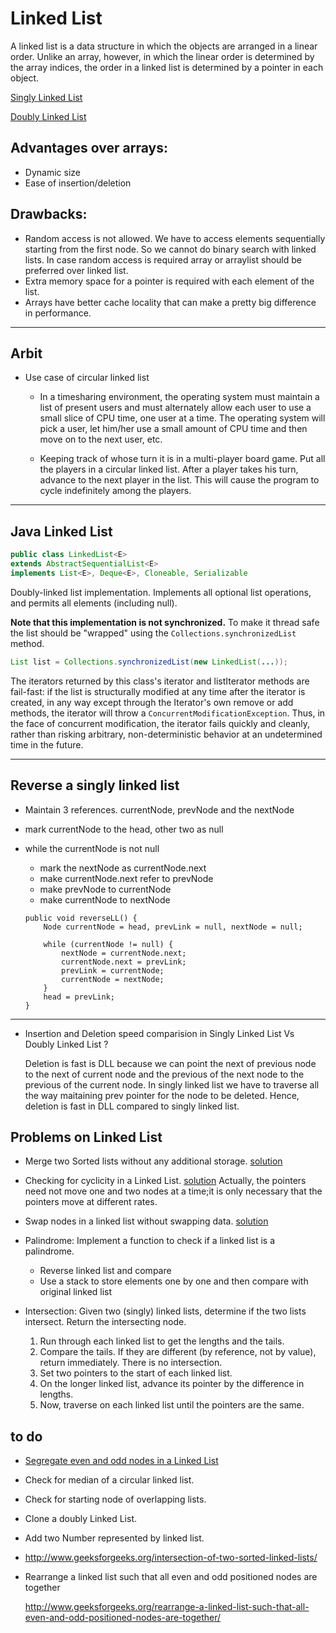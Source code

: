# Linked List

A linked list is a data structure in which the objects are arranged in a linear order. Unlike an array, however, in which the linear order is determined by the array indices, the order in a linked list is determined by a pointer in each object.

[Singly Linked List](./LL/LinkedList.java)

[Doubly Linked List](./LL/DoublyLinkedList.java)

## Advantages over arrays:
- Dynamic size
- Ease of insertion/deletion

## Drawbacks:

- Random access is not allowed. We have to access elements sequentially starting from the first node. So we cannot do binary search with linked lists. In case random access is required array or arraylist should be preferred over linked list.
- Extra memory space for a pointer is required with each element of the list.
- Arrays have better cache locality that can make a pretty big difference in performance.

---
## Arbit

- Use case of circular linked list
	
	- In a timesharing environment, the operating system must maintain a list of present users and must alternately allow each user to use a small slice of CPU time, one user at a time. The operating system will pick a user, let him/her use a small amount of CPU time and then move on to the next user, etc.
		
	- Keeping track of whose turn it is in a multi-player board game. Put all the players in a circular linked list. After a player takes his turn, advance to the next player in the list. This will cause the program to cycle indefinitely among the players.	
 	

---

## Java Linked List

```java
public class LinkedList<E>
extends AbstractSequentialList<E>
implements List<E>, Deque<E>, Cloneable, Serializable
```

Doubly-linked list implementation. Implements all optional list operations, and permits all elements (including null).

**Note that this implementation is not synchronized.** To make it thread safe the list should be "wrapped" using the `Collections.synchronizedList` method.

```java
List list = Collections.synchronizedList(new LinkedList(...));
```

The iterators returned by this class's iterator and listIterator methods are fail-fast: if the list is structurally modified at any time after the iterator is created, in any way except through the Iterator's own remove or add methods, the iterator will throw a `ConcurrentModificationException`. Thus, in the face of concurrent modification, the iterator fails quickly and cleanly, rather than risking arbitrary, non-deterministic behavior at an undetermined time in the future.

---

## Reverse a singly linked list

- Maintain 3 references. currentNode, prevNode and the nextNode
- mark currentNode to the head, other two as null
- while the currentNode is not null
	- mark the nextNode as currentNode.next
	- make currentNode.next refer to prevNode
	- make prevNode to currentNode
	- make currentNode to nextNode
	
	```
	public void reverseLL() {
		Node currentNode = head, prevLink = null, nextNode = null;

		while (currentNode != null) {
			nextNode = currentNode.next;
			currentNode.next = prevLink;
			prevLink = currentNode;
			currentNode = nextNode;
		}
		head = prevLink;
	}
	```
	
---

- Insertion and Deletion speed comparision in Singly Linked List Vs Doubly Linked List ?

	Deletion is fast is DLL because we can point the next of previous node to the next of current node and the previous of the next node to the previous of the current node. In singly linked list we have to traverse all the way maitaining prev pointer for the node to be deleted. Hence, deletion is fast in DLL compared to singly linked list.


## Problems on Linked List

- Merge two Sorted lists without any additional storage.
	[solution](./LL/Problems/MergeSortedLists.java)
	
- Checking for cyclicity in a Linked List.
	[solution](./LL/Problems/CheckingCycle.java)
	Actually, the pointers need not move one and two nodes at a time;it is only necessary that the pointers move at different rates.

- Swap nodes in a linked list without swapping data. [solution](./LL/SwapNodes.java)	

- Palindrome: Implement a function to check if a linked list is a palindrome.
	- Reverse linked list and compare
	- Use a stack to store elements one by one and then compare with original linked list

- Intersection: Given two (singly) linked lists, determine if the two lists intersect. Return the intersecting node.

	1. Run through each linked list to get the lengths and the tails.
	2. Compare the tails. If they are different (by reference, not by value), return immediately. There is no intersection.
	3. Set two pointers to the start of each linked list.
	4. On the longer linked list, advance its pointer by the difference in lengths.
	5. Now, traverse on each linked list until the pointers are the same.
	
	
## to do	

- [Segregate even and odd nodes in a Linked List](http://www.practice.geeksforgeeks.org/problem-page.php?pid=400)	
	
- Check for median of a circular linked list.	
	
- Check for starting node of overlapping lists.

- Clone a doubly Linked List.

- Add two Number represented by linked list.

- http://www.geeksforgeeks.org/intersection-of-two-sorted-linked-lists/

- Rearrange a linked list such that all even and odd positioned nodes are together 
	
	http://www.geeksforgeeks.org/rearrange-a-linked-list-such-that-all-even-and-odd-positioned-nodes-are-together/

